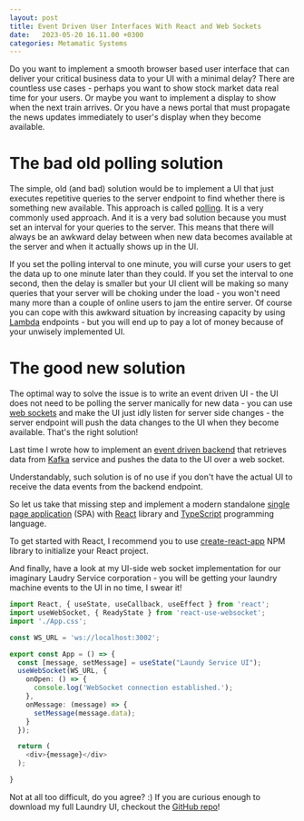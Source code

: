 ```yaml
---
layout: post
title: Event Driven User Interfaces With React and Web Sockets
date:   2023-05-20 16.11.00 +0300
categories: Metamatic Systems
---
```


Do you want to implement a smooth browser based user interface that can deliver
your critical business data to your UI with a minimal delay? There are
countless use cases - perhaps you want to show stock market data
real time for your users. Or maybe you want to implement a display 
to show when the next train arrives. Or you have a news portal that
must propagate the news updates immediately to user's display when they become
available. 

# The bad old polling solution

The simple, old (and bad) solution would be to implement a UI that just executes
repetitive queries to the server endpoint to find whether there is something
new available. This approach is called [polling](https://en.wikipedia.org/wiki/Polling_(computer_science)).
It is a very commonly used approach. And it is a very bad solution because
you must set an interval for your queries to the server. This means
that there will always be an awkward delay between when new data becomes
available at the server and when it actually shows up in the UI. 

If you set the polling interval to one minute, you will
curse your users to get the data up to one minute later than they could.
If you set the interval to one second, then the delay is smaller but your 
UI client will be making so many queries that your server will be choking
under the load - you won't need many more than a couple of online users to
jam the entire server. Of course you can cope with this awkward situation by increasing capacity
by using [Lambda](https://aws.amazon.com/lambda/) endpoints - but you will
end up to pay a lot of money because of your unwisely implemented UI.

# The good new solution

The optimal way to solve the issue is to write an event driven UI - the UI
does not need to be polling the server manically for new data - you can use
[web sockets](https://developer.mozilla.org/en-US/docs/Web/API/WebSockets_API)
and make the UI just idly listen for server side changes - the 
server endpoint will push the data changes to the UI when they become available.
That's the right solution!

Last time I wrote how to implement an [event driven backend](https://www.metamatic.net/metamatic/systems/2023/05/19/how-to-create-event-driven-data-flow-with-websockets-and-kafka.html) that retrieves
data from [Kafka](https://kafka.apache.org/) service and pushes the data to the UI over a web socket.

Understandably, such solution is of no use if you don't have the actual UI
to receive the data events from the backend endpoint.

So let us take that missing step and implement a modern standalone [single page
application](https://en.wikipedia.org/wiki/Single-page_application) (SPA) 
with [React](https://react.dev/) library and [TypeScript](https://www.typescriptlang.org/)
programming language.  

To get started with React, I recommend you to use [create-react-app](https://create-react-app.dev/) NPM library
to initialize your React project. 

And finally, have a look at my UI-side web socket implementation for our
imaginary Laudry Service corporation - you will be getting your laundry machine
events to the UI in no time, I swear it!

```typescript
import React, { useState, useCallback, useEffect } from 'react';
import useWebSocket, { ReadyState } from 'react-use-websocket';
import './App.css';

const WS_URL = 'ws://localhost:3002';

export const App = () => {
  const [message, setMessage] = useState("Laundy Service UI");
  useWebSocket(WS_URL, {
    onOpen: () => {
      console.log('WebSocket connection established.');
    },
    onMessage: (message) => {
      setMessage(message.data);
    }
  });

  return (
    <div>{message}</div>
  );

}
```

Not at all too difficult, do you agree? :) If you are curious enough
to download my full Laundry UI, checkout the [GitHub repo](https://github.com/develprr/laundry-ui)!
